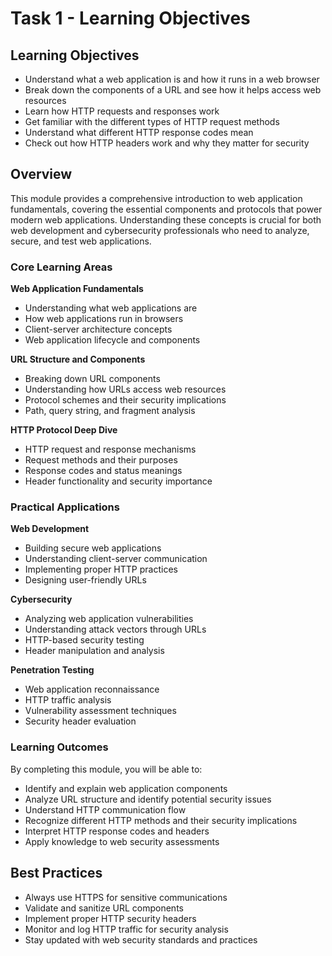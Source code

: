 # Task 1 - Learning Objectives

## Learning Objectives
- Understand what a web application is and how it runs in a web browser
- Break down the components of a URL and see how it helps access web resources
- Learn how HTTP requests and responses work
- Get familiar with the different types of HTTP request methods
- Understand what different HTTP response codes mean
- Check out how HTTP headers work and why they matter for security

## Overview
This module provides a comprehensive introduction to web application fundamentals, covering the essential components and protocols that power modern web applications. Understanding these concepts is crucial for both web development and cybersecurity professionals who need to analyze, secure, and test web applications.

### Core Learning Areas

**Web Application Fundamentals**
- Understanding what web applications are
- How web applications run in browsers
- Client-server architecture concepts
- Web application lifecycle and components

**URL Structure and Components**
- Breaking down URL components
- Understanding how URLs access web resources
- Protocol schemes and their security implications
- Path, query string, and fragment analysis

**HTTP Protocol Deep Dive**
- HTTP request and response mechanisms
- Request methods and their purposes
- Response codes and status meanings
- Header functionality and security importance

### Practical Applications

**Web Development**
- Building secure web applications
- Understanding client-server communication
- Implementing proper HTTP practices
- Designing user-friendly URLs

**Cybersecurity**
- Analyzing web application vulnerabilities
- Understanding attack vectors through URLs
- HTTP-based security testing
- Header manipulation and analysis

**Penetration Testing**
- Web application reconnaissance
- HTTP traffic analysis
- Vulnerability assessment techniques
- Security header evaluation

### Learning Outcomes
By completing this module, you will be able to:
- Identify and explain web application components
- Analyze URL structure and identify potential security issues
- Understand HTTP communication flow
- Recognize different HTTP methods and their security implications
- Interpret HTTP response codes and headers
- Apply knowledge to web security assessments

## Best Practices
- Always use HTTPS for sensitive communications
- Validate and sanitize URL components
- Implement proper HTTP security headers
- Monitor and log HTTP traffic for security analysis
- Stay updated with web security standards and practices
